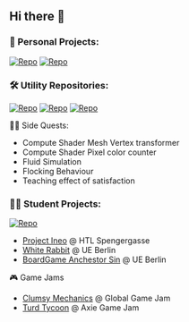 ## Hi there 👋

### 🚀 Personal Projects:

[![Repo](https://img.shields.io/badge/GitHub-Pirates-blue?logo=github)](https://github.com/Mirrro/Pirates)
[![Repo](https://img.shields.io/badge/GitHub-Chess-blue?logo=github)](https://github.com/Mirrro/Chess)

### 🛠️ Utility Repositories:
[![Repo](https://img.shields.io/badge/GitHub-A--Star--Pathfinding-blue?logo=github)](https://github.com/Mirrro/a-star-pathfinding)
[![Repo](https://img.shields.io/badge/GitHub-Min--Max--Algorithm-blue?logo=github)](https://github.com/Mirrro/Min-Max-Algorithm)
[![Repo](https://img.shields.io/badge/GitHub-Shader%20Collection-blue?logo=github)](https://github.com/Mirrro/Shader-Collection)

🧙‍♂️ Side Quests:
- Compute Shader Mesh Vertex transformer
- Compute Shader Pixel color counter
- Fluid Simulation
- Flocking Behaviour
- Teaching effect of satisfaction

### 🧑‍🎓 Student Projects:

[![Repo](https://img.shields.io/badge/Youtube-Project%20Ineo%20@%20HTL%20Spengergasse-red?logo=youtube&logoColor=white)](https://youtu.be/nRvChQRih8M)

- [Project Ineo](https://wko.tv/video/7585) @ HTL Spengergasse
- [White Rabbit](https://martinbremer.itch.io/white-rabbit) @ UE Berlin
- [BoardGame Anchestor Sin](https://mawoopy.itch.io/the-ancestors-sin) @ UE Berlin

🎮 Game Jams
- [Clumsy Mechanics](https://v3.globalgamejam.org/2020/games/clumsy-mechanics-6) @ Global Game Jam
- [Turd Tycoon](https://hub.skymavis.com/games/turd-tycoon?from=%2Faxie-game-jam%2F2023%2Fsubmissions&name=Axie+Game+Jam+2023&filter=filterBy%253Dtop_rate%2526page%253D3) @ Axie Game Jam

<!--
**Mirrro/Mirrro** is a ✨ _special_ ✨ repository because its `README.md` (this file) appears on your GitHub profile.

Here are some ideas to get you started:

- 📫 How to reach me: ...
- ⚡ Fun fact: I'm into all kinds of board activities — from longboarding and snowboarding to keyboarding and even boarding my way through Jira. ;) 

Header and Introduction

🚀 Personal Projects:
[Pirates](https://github.com/Mirrro/Pirates)
[Chess](https://github.com/Mirrro/Chess)

🛠️ Utility Repositories:
- A* Path finding
- Min Max
- Gameplay Execution Engine
- Shader Collection

🧙‍♂️ Side Quests:
- Compute Shader Mesh Vertex transformer.
- Compute Shader Pixel color counter.
- Fluid Simulation.
- Flocking Behaviour.
- Teaching effect of satisfaction

🧑‍🎓 Student Projects
[Project Ineo](https://wko.tv/video/7585)
[White Rabbit](https://martinbremer.itch.io/white-rabbit)
[BoardGame Anchestor Sin](https://mawoopy.itch.io/the-ancestors-sin)

🎮 Game Jams
[Clumsy Mechanics @ Global Game Jam](https://v3.globalgamejam.org/2020/games/clumsy-mechanics-6)
[Turd Tycoon @ Axie Game Jam](https://hub.skymavis.com/games/turd-tycoon?from=%2Faxie-game-jam%2F2023%2Fsubmissions&name=Axie+Game+Jam+2023&filter=filterBy%253Dtop_rate%2526page%253D3)
-->
